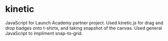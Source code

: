 kinetic
=======

JavaScript for Launch Academy partner project.
Used kinetic.js for drag and drop badges onto t-shirts, and taking snapshot of the canvas. Used general JavaScript to impliment snap-to-grid.
